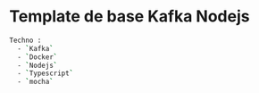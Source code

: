 # Template de base Kafka Nodejs

```bash
Techno :
  - `Kafka`
  - `Docker`
  - `Nodejs`
  - `Typescript`
  - `mocha`
```
